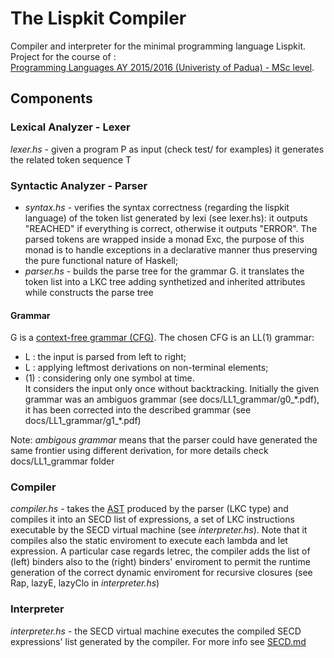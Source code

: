 # The Lispkit Compiler

Compiler and interpreter for the minimal programming language Lispkit.  
Project for the course of :  
[Programming Languages AY 2015/2016 (Univeristy of Padua) - MSc level](http://informatica.math.unipd.it/laureamagistrale/linguaggidiprogrammazioneen.html).

## Components

### Lexical Analyzer - Lexer

*lexer.hs* - given a program P as input (check test/ for examples) it generates the related token sequence T

### Syntactic Analyzer - Parser
* *syntax.hs* - verifies the syntax correctness (regarding the lispkit language)
of the token list generated by lexi 
(see lexer.hs): it outputs "REACHED" if everything is correct, otherwise it 
outputs "ERROR". The parsed tokens are wrapped inside a monad Exc, the 
purpose of this monad is to handle exceptions in a declarative manner thus
preserving the pure functional nature of Haskell;  
* *parser.hs* - builds the parse tree for the grammar G. it translates
the token list into a LKC tree adding synthetized and inherited attributes
while constructs the parse tree

#### Grammar

G is a [context-free grammar (CFG)](https://en.wikipedia.org/wiki/Context-free_grammar). 
The chosen CFG is an LL(1) grammar:   
* L : the input is parsed from left to right;  
* L : applying leftmost derivations on non-terminal elements;  
* (1) : considering only one symbol at time.   
It considers the input only once without backtracking. 
Initially the given grammar was an ambiguos grammar (see docs/LL1_grammar/g0_\*.pdf),
it has been corrected into the described grammar (see docs/LL1_grammar/g1_\*.pdf)  

Note: *ambigous grammar* means that the parser could have generated the same frontier using different
derivation, for more details check docs/LL1_grammar folder

### Compiler 

*compiler.hs* - takes the [AST](http://c2.com/cgi/wiki?AbstractSyntaxTree) produced by the parser (LKC type) and compiles it into an SECD list of expressions, a set of LKC instructions executable by the SECD virtual machine (see *interpreter.hs*). Note that it compiles also the static enviroment to execute each lambda and let expression. A particular case regards letrec, the compiler adds the list of (left) binders also to the (right) binders' enviroment to permit the runtime generation of the correct dynamic enviroment for recursive closures (see Rap, lazyE, lazyClo in *interpreter.hs*)

### Interpreter

*interpreter.hs* - the SECD virtual machine executes the compiled SECD expressions' list generated by the compiler. For more info see 
[SECD.md](https://github.com/StefanoMunari/lispkit-compiler/SECD.md) 
